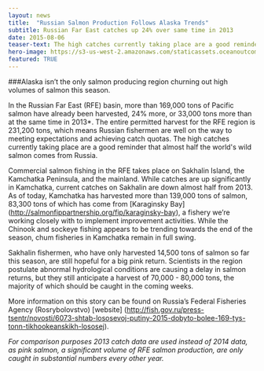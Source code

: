 ```yaml
---
layout: news
title:  "Russian Salmon Production Follows Alaska Trends"
subtitle: Russian Far East catches up 24% over same time in 2013
date: 2015-08-06
teaser-text: The high catches currently taking place are a good reminder that almost half the world's wild salmon comes from Russia.
hero-image: https://s3-us-west-2.amazonaws.com/staticassets.oceanoutcomes.org/news+and+analysis/hero+images/russia-catch-volumes-follow-alaska.jpg
featured: TRUE
---
```


###Alaska isn’t the only salmon producing region churning out high volumes of salmon this season. 

In the Russian Far East (RFE) basin, more than 169,000 tons of Pacific salmon have already been harvested, 24% more, or 33,000 tons more than at the same time in 2013*. The entire permitted harvest for the RFE region is 231,200 tons, which means Russian fishermen are well on the way to meeting expectations and achieving catch quotas. The high catches currently taking place are a good reminder that almost half the world's wild salmon comes from Russia.

Commercial salmon fishing in the RFE takes place on Sakhalin Island, the Kamchatka Peninsula, and the mainland. While catches are up significantly in Kamchatka, current catches on Sakhalin are down almost half from 2013. As of today, Kamchatka has harvested more than 139,000 tons of salmon, 83,300 tons of which has come from [Karaginsky Bay] (http://salmonfippartnership.org/fip/karaginsky-bay), a fishery we’re working closely with to implement improvement activities. While the Chinook and sockeye fishing appears to be trending towards the end of the season, chum fisheries in Kamchatka remain in full swing. 

Sakhalin fishermen, who have only harvested 14,500 tons of salmon so far this season, are still hopeful for a big pink return. Scientists in the region postulate abnormal hydrological conditions are causing a delay in salmon returns, but they still anticipate a harvest of 70,000 - 80,000 tons, the majority of which should be caught in the coming weeks.

More information on this story can be found on Russia’s Federal Fisheries Agency (Rosrybolovstvo) [website] (http://fish.gov.ru/press-tsentr/novosti/6073-shtab-lososevoj-putiny-2015-dobyto-bolee-169-tys-tonn-tikhookeanskikh-lososej).

*For comparison purposes 2013 catch data are used instead of 2014 data, as pink salmon, a significant volume of RFE salmon production, are only caught in substantial numbers every other year.*
